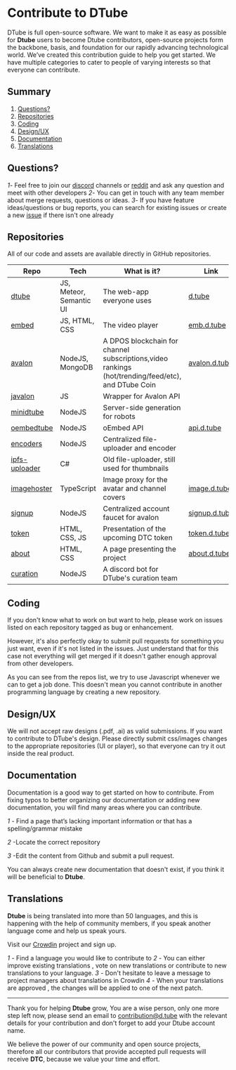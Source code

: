 # Contribute to DTube
DTube is full open-source software. We want to make it as easy as possible for **Dtube** users to become Dtube contributors, open-source projects form the backbone, basis, and foundation for our rapidly advancing technological world. We’ve created this contribution guide to help you get started. We have multiple categories to cater to people of varying interests so that everyone can contribute.

## Summary
1. [Questions?](#Questions?)
2. [Repositories](#Repositories)
3. [Coding](#Coding)
4. [Design/UX](#Design/UX)
5. [Documentation](#Documentation)
6. [Translations](#Translations)


## Questions?

*1*- Feel free to join our [discord](discord.gg/dtube) channels or [reddit](https://www.reddit.com/dtube) and ask any question and meet with other developers
*2*- You can get in touch with any team member about merge requests, questions or ideas.
*3*- If you have feature ideas/questions or bug reports, you can search for existing issues or create a new [issue](https://github.com/dtube/dtube/issues) if there isn't one already

## Repositories

All of our code and assets are available directly in GitHub repositories.

|Repo|Tech|What is it?|Link|
|---|---|---|---|
|[dtube](https://github.com/dtube/dtube)|JS, Meteor, Semantic UI|The web-app everyone uses|[d.tube](https://d.tube)|
|[embed](https://github.com/dtube/embed)|JS, HTML, CSS|The video player|[emb.d.tube](https://emb.d.tube/#!/alokkumar121/Qmb2YtaokLVPgXGG6tzDV663SXLfXz1Q2tNJ2ZWb4Nfnqo)|
|[avalon](https://github.com/dtube/avalon)|NodeJS, MongoDB|A DPOS blockchain for channel subscriptions,video rankings (hot/trending/feed/etc), and DTube Coin|[avalon.d.tube](https://avalon.d.tube/trending)|
|[javalon](https://github.com/dtube/javalon)|JS|Wrapper for Avalon API|   |
|[minidtube](https://github.com/dtube/minidtube)|NodeJS|Server-side generation for robots|   |
|[oembedtube](https://github.com/dtube/oembedtube)|NodeJS|oEmbed API|[api.d.tube](https://api.d.tube/oembed?url=https://d.tube/v/clixmoney/h1sh3h82tn5)|
|[encoders](https://github.com/dtube/encoders)|NodeJS|Centralized file-uploader and encoder|   |
|[ipfs-uploader](https://github.com/dtube/ipfs-uploader)|C#|Old file-uploader, still used for thumbnails|   |
|[imagehoster](https://github.com/dtube/imagehoster)|TypeScript|Image proxy for the avatar and channel covers|[image.d.tube](https://image.d.tube/u/heimindanger/avatar/)|
|[signup](https://github.com/dtube/signup)|NodeJS|Centralized account faucet for avalon|[signup.d.tube](https://signup.d.tube)|
|[token](https://github.com/dtube/token)|HTML, CSS, JS|Presentation of the upcoming DTC token|[token.d.tube](https://token.d.tube)|
|[about](https://github.com/dtube/about)|HTML, CSS|A page presenting the project|[about.d.tube](https://about.d.tube)|
|[curation](https://github.com/dtube/dtube-curation)|NodeJS|A discord bot for DTube's curation team||

## Coding
If you don't know what to work on but want to help, please work on issues listed on each repository tagged as bug or enhancement.

However, it's also perfectly okay to submit pull requests for something you just want, even if it's not listed in the issues. Just understand that for this case not everything will get merged if it doesn't gather enough approval from other developers.

As you can see from the repos list, we try to use Javascript whenever we can to get a job done. This doesn't mean you cannot contribute in another programming language by creating a new repository.


## Design/UX

We will not accept raw designs (.pdf, .ai) as valid submissions. If you want to contribute to DTube's design. Please directly submit css/images changes to the appropriate repositories (UI or player), so that everyone can try it out inside the real product.


## Documentation

Documentation is a good way to get started on how to contribute. From fixing typos to better organizing our documentation or adding new documentation, you will find many areas where you can contribute.

*1* - Find a page that’s lacking important information or that has a spelling/grammar mistake

*2* -Locate the correct repository 

*3* -Edit the content from Github and submit a pull request.

You can always create new documentation that doesn't exist, if you think it will be beneficial to **Dtube**.

## Translations

**Dtube** is being translated into more than 50 languages, and this is happening with the help of community members, if you speak another language come and help us speak yours.

Visit our [Crowdin](https://crowdin.com/project/dtube) project and sign up.

*1* - Find a language you would like to contribute to
*2* - You can either improve existing translations , vote on new translations or contribute to new translations to your language.
*3* - Don't hesitate to leave a message to project managers about translations in Crowdin
*4* - When your translations are approved , the changes will be applied to one of the next patch.

<hr>

Thank you for helping **Dtube** grow, You are a wise person, only one more step left now, please send an email to contribution@d.tube with the relevant details for your contribution and don't forget to add your Dtube account name.

We believe the power of our community and open source projects, therefore all our contributors that provide accepted pull requests will receive **DTC**, because we value your time and effort.
